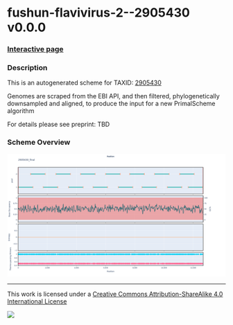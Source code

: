# fushun-flavivirus-2--2905430 v0.0.0

### [Interactive page](https://chrisgkent.github.io/schemes/fushun-flavivirus-2--2905430-1000-v0.0.0)

### Description

This is an autogenerated scheme for TAXID: [2905430](https://www.ncbi.nlm.nih.gov/Taxonomy/Browser/wwwtax.cgi?mode=Info&id=2905430&lvl=3&lin=f&keep=1&srchmode=1&unlock)

Genomes are scraped from the EBI API, and then filtered, phylogenetically downsampled and aligned, to produce the input for a new PrimalScheme algorithm

For details please see preprint: TBD

### Scheme Overview

![Alt text](work/2905430_final.png '2905430_final.png')

------------------------------------------------------------------------

This work is licensed under a [Creative Commons Attribution-ShareAlike 4.0 International License](http://creativecommons.org/licenses/by-sa/4.0/) 

![](https://i.creativecommons.org/l/by-sa/4.0/88x31.png)